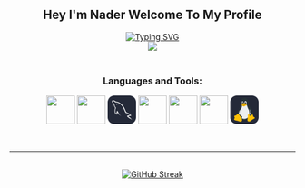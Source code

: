 <div align="center">
  <h2> Hey I'm Nader Welcome To My Profile </h2>
</div>


<div align="center">
<a href="https://git.io/typing-svg"><img src="https://readme-typing-svg.demolab.com?font=Fira+Code&pause=1000&color=A778F0E6&random=True&width=835&lines=Try+Me+and+don't+except+" alt="Typing SVG" />
</a>
</div>


<div align="center">
  <img src="https://user-images.githubusercontent.com/74038190/225813708-98b745f2-7d22-48cf-9150-083f1b00d6c9.gif">
</div>

<br>

<h3 align="center">Languages and Tools:</h3>
<p align="center">
  <img width="50" height="50" src="https://raw.githubusercontent.com/jmnote/z-icons/master/svg/python.svg">
  <img width="50" height="50" src="https://raw.githubusercontent.com/jmnote/z-icons/master/svg/javascript.svg"> 
  <img width="50" height="50" src="https://raw.githubusercontent.com/tandpfun/skill-icons/d1c752b99bb25a0e5aa363bae1db2809173ee966/icons/MySQL-Dark.svg">
  <img width="50" height="50" src="https://raw.githubusercontent.com/jmnote/z-icons/master/svg/php.svg">
  <img width="50" height="50" src="https://raw.githubusercontent.com/jmnote/z-icons/master/svg/java.svg">
  <img width="50" height="50" src="https://raw.githubusercontent.com/jmnote/z-icons/master/svg/bash.svg">
  <img width="50" height="50" src="https://raw.githubusercontent.com/tandpfun/skill-icons/d1c752b99bb25a0e5aa363bae1db2809173ee966/icons/Linux-Dark.svg">
</p> 

<br>
<hr>
<br>

<div align="center">
<a href="https://git.io/streak-stats"><img src="https://github-readme-streak-stats.herokuapp.com?user=iSw4Gi&theme=tokyonight&border_radius=30&date_format=M%20j%5B%2C%20Y%5D" alt="GitHub Streak" /></a>
</div>

